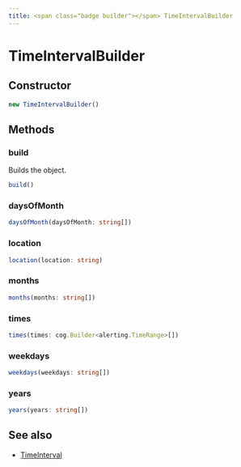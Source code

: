 ```yaml
---
title: <span class="badge builder"></span> TimeIntervalBuilder
---
```

# <span class="badge builder"></span> TimeIntervalBuilder

## Constructor

```typescript
new TimeIntervalBuilder()
```
## Methods

### <span class="badge object-method"></span> build

Builds the object.

```typescript
build()
```

### <span class="badge object-method"></span> daysOfMonth

```typescript
daysOfMonth(daysOfMonth: string[])
```

### <span class="badge object-method"></span> location

```typescript
location(location: string)
```

### <span class="badge object-method"></span> months

```typescript
months(months: string[])
```

### <span class="badge object-method"></span> times

```typescript
times(times: cog.Builder<alerting.TimeRange>[])
```

### <span class="badge object-method"></span> weekdays

```typescript
weekdays(weekdays: string[])
```

### <span class="badge object-method"></span> years

```typescript
years(years: string[])
```

## See also

 * <span class="badge object-type-interface"></span> [TimeInterval](./object-TimeInterval.md)
